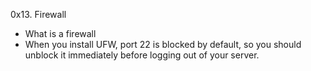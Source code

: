 0x13. Firewall

- What is a firewall
- When you install UFW, port 22 is blocked by default, so you should unblock it immediately before logging out of your server.
